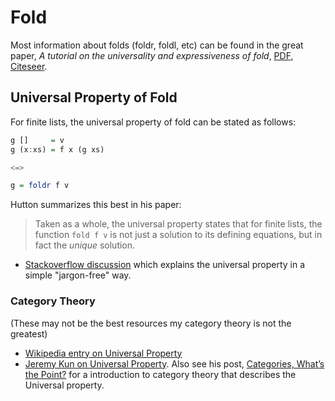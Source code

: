# Fold

Most information about folds (foldr, foldl, etc) can be found in the great paper, _A tutorial on the universality and
expressiveness of fold_, [PDF](http://www.cs.nott.ac.uk/~gmh/fold.pdf), [Citeseer](http://citeseerx.ist.psu.edu/viewdoc/summary?doi=10.1.1.34.1618).

## Universal Property of Fold
For finite lists, the universal property of fold can be stated as follows:
```haskell
g []     = v
g (x:xs) = f x (g xs)

<=>

g = foldr f v
```
Hutton summarizes this best in his paper:
> Taken as a whole, the universal property states that for finite lists, the function `fold f v` is not just a solution to its defining equations, but in fact the _unique_ solution.

* [Stackoverflow discussion](http://stackoverflow.com/questions/841696/please-explain-in-the-simplest-most-jargon-free-english-possible-the-universa) which explains the universal property in a simple "jargon-free" way.

### Category Theory
(These may not be the best resources my category theory is not the greatest)
* [Wikipedia entry on Universal Property](http://en.wikipedia.org/wiki/Universal_property)
* [Jeremy Kun on Universal Property](http://jeremykun.com/2013/09/30/the-universal-properties-of-map-fold-and-filter/). Also see his post, [Categories, What’s the Point?](http://jeremykun.com/2013/04/16/categories-whats-the-point/) for a introduction to category theory that describes the Universal property.
